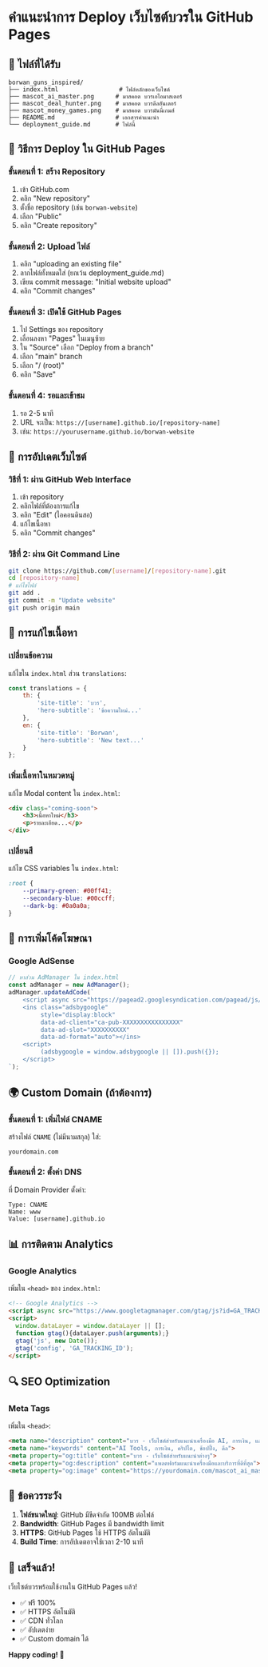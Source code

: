 # คำแนะนำการ Deploy เว็บไซต์บวรใน GitHub Pages

## 📁 ไฟล์ที่ได้รับ
```
borwan_guns_inspired/
├── index.html                 # ไฟล์หลักของเว็บไซต์
├── mascot_ai_master.png      # มาสคอต บวรเอไอมาสเตอร์
├── mascot_deal_hunter.png    # มาสคอต บวรดีลฮันเตอร์
├── mascot_money_games.png    # มาสคอต บวรมันนี่เกมส์
├── README.md                 # เอกสารคำแนะนำ
└── deployment_guide.md       # ไฟล์นี้
```

## 🚀 วิธีการ Deploy ใน GitHub Pages

### ขั้นตอนที่ 1: สร้าง Repository
1. เข้า GitHub.com
2. คลิก "New repository"
3. ตั้งชื่อ repository (เช่น `borwan-website`)
4. เลือก "Public"
5. คลิก "Create repository"

### ขั้นตอนที่ 2: Upload ไฟล์
1. คลิก "uploading an existing file"
2. ลากไฟล์ทั้งหมดใส่ (ยกเว้น deployment_guide.md)
3. เขียน commit message: "Initial website upload"
4. คลิก "Commit changes"

### ขั้นตอนที่ 3: เปิดใช้ GitHub Pages
1. ไป Settings ของ repository
2. เลื่อนลงหา "Pages" ในเมนูซ้าย
3. ใน "Source" เลือก "Deploy from a branch"
4. เลือก "main" branch
5. เลือก "/ (root)"
6. คลิก "Save"

### ขั้นตอนที่ 4: รอและเข้าชม
1. รอ 2-5 นาที
2. URL จะเป็น: `https://[username].github.io/[repository-name]`
3. เช่น: `https://yourusername.github.io/borwan-website`

## 🔧 การอัปเดตเว็บไซต์

### วิธีที่ 1: ผ่าน GitHub Web Interface
1. เข้า repository
2. คลิกไฟล์ที่ต้องการแก้ไข
3. คลิก "Edit" (ไอคอนดินสอ)
4. แก้ไขเนื้อหา
5. คลิก "Commit changes"

### วิธีที่ 2: ผ่าน Git Command Line
```bash
git clone https://github.com/[username]/[repository-name].git
cd [repository-name]
# แก้ไขไฟล์
git add .
git commit -m "Update website"
git push origin main
```

## 📝 การแก้ไขเนื้อหา

### เปลี่ยนข้อความ
แก้ไขใน `index.html` ส่วน `translations`:
```javascript
const translations = {
    th: {
        'site-title': 'บวร',
        'hero-subtitle': 'ข้อความใหม่...'
    },
    en: {
        'site-title': 'Borwan',
        'hero-subtitle': 'New text...'
    }
};
```

### เพิ่มเนื้อหาในหมวดหมู่
แก้ไข Modal content ใน `index.html`:
```html
<div class="coming-soon">
    <h3>เนื้อหาใหม่</h3>
    <p>รายละเอียด...</p>
</div>
```

### เปลี่ยนสี
แก้ไข CSS variables ใน `index.html`:
```css
:root {
    --primary-green: #00ff41;
    --secondary-blue: #00ccff;
    --dark-bg: #0a0a0a;
}
```

## 🎯 การเพิ่มโค้ดโฆษณา

### Google AdSense
```javascript
// หาส่วน AdManager ใน index.html
const adManager = new AdManager();
adManager.updateAdCode(`
    <script async src="https://pagead2.googlesyndication.com/pagead/js/adsbygoogle.js"></script>
    <ins class="adsbygoogle"
         style="display:block"
         data-ad-client="ca-pub-XXXXXXXXXXXXXXXX"
         data-ad-slot="XXXXXXXXXX"
         data-ad-format="auto"></ins>
    <script>
         (adsbygoogle = window.adsbygoogle || []).push({});
    </script>
`);
```

## 🌍 Custom Domain (ถ้าต้องการ)

### ขั้นตอนที่ 1: เพิ่มไฟล์ CNAME
สร้างไฟล์ `CNAME` (ไม่มีนามสกุล) ใส่:
```
yourdomain.com
```

### ขั้นตอนที่ 2: ตั้งค่า DNS
ที่ Domain Provider ตั้งค่า:
```
Type: CNAME
Name: www
Value: [username].github.io
```

## 📊 การติดตาม Analytics

### Google Analytics
เพิ่มใน `<head>` ของ `index.html`:
```html
<!-- Google Analytics -->
<script async src="https://www.googletagmanager.com/gtag/js?id=GA_TRACKING_ID"></script>
<script>
  window.dataLayer = window.dataLayer || [];
  function gtag(){dataLayer.push(arguments);}
  gtag('js', new Date());
  gtag('config', 'GA_TRACKING_ID');
</script>
```

## 🔍 SEO Optimization

### Meta Tags
เพิ่มใน `<head>`:
```html
<meta name="description" content="บวร - เว็บไซต์สำหรับแนะนำเครื่องมือ AI, การเงิน, และช้อปปิ้ง">
<meta name="keywords" content="AI Tools, การเงิน, คริปโต, ช้อปปิ้ง, ดีล">
<meta property="og:title" content="บวร - เว็บไซต์สำหรับแนะนำต่างๆ">
<meta property="og:description" content="แพลตฟอร์มแนะนำเครื่องมือและบริการที่ดีที่สุด">
<meta property="og:image" content="https://yourdomain.com/mascot_ai_master.png">
```

## 🚨 ข้อควรระวัง

1. **ไฟล์ขนาดใหญ่**: GitHub มีขีดจำกัด 100MB ต่อไฟล์
2. **Bandwidth**: GitHub Pages มี bandwidth limit
3. **HTTPS**: GitHub Pages ใช้ HTTPS อัตโนมัติ
4. **Build Time**: การอัปเดตอาจใช้เวลา 2-10 นาที

## 🎉 เสร็จแล้ว!

เว็บไซต์บวรพร้อมใช้งานใน GitHub Pages แล้ว!
- ✅ ฟรี 100%
- ✅ HTTPS อัตโนมัติ
- ✅ CDN ทั่วโลก
- ✅ อัปเดตง่าย
- ✅ Custom domain ได้

**Happy coding! 🚀**

